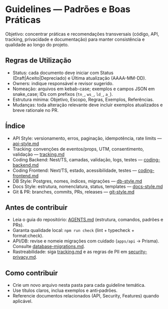 # Guidelines — Padrões e Boas Práticas

Objetivo: concentrar práticas e recomendações transversais (código, API, tracking, privacidade e documentação) para manter consistência e qualidade ao longo do projeto.

## Regras de Utilização
- Status: cada documento deve iniciar com Status (Draft|Aceito|Depreciado) e Última atualização (AAAA-MM-DD).
- Owners: indique responsável e revisor sugerido.
- Nomeação: arquivos em kebab-case; exemplos e campos JSON em snake_case; IDs com prefixos (`tn_`, `ws_`, `ld_`, `a_`).
- Estrutura mínima: Objetivo, Escopo, Regras, Exemplos, Referências.
- Mudanças: toda alteração relevante deve incluir exemplos atualizados e breve rationale no PR.

## Índice
- API Style: versionamento, erros, paginação, idempotência, rate limits — [api-style.md](./api-style.md)
- Tracking: convenções de eventos/props, UTM, consentimento, validação — [tracking.md](./tracking.md)
- Coding Backend: Nest/TS, camadas, validação, logs, testes — [coding-backend.md](./coding-backend.md)
- Coding Frontend: Next/TS, estado, acessibilidade, testes — [coding-frontend.md](./coding-frontend.md)
- DB Style: Postgres, nomes, índices, migrações — [db-style.md](./db-style.md)
- Docs Style: estrutura, nomenclatura, status, templates — [docs-style.md](./docs-style.md)
- Git & PR: branches, commits, PRs, releases — [git-style.md](./git-style.md)

## Antes de contribuir
- Leia o guia do repositório: [AGENTS.md](../../AGENTS.md) (estrutura, comandos, padrões e PRs).
- Garanta qualidade local: `npm run check` (lint + typecheck + format:check).
- API/DB: revise e nomeie migrações com cuidado (`apps/api` → Prisma). Consulte [database-migrations.md](./database-migrations.md).
- Rastreabilidade: siga [tracking.md](./tracking.md) e as regras de PII em [security-privacy.md](./security-privacy.md).

## Como contribuir
- Crie um novo arquivo nesta pasta para cada guideline temática.
- Use títulos claros, inclua exemplos e anti‑padrões.
- Referencie documentos relacionados (API, Security, Features) quando aplicável.
